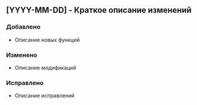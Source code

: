 ## [YYYY-MM-DD] - Краткое описание изменений

### Добавлено
- Описание новых функций

### Изменено
- Описание модификаций

### Исправлено
- Описание исправлений

